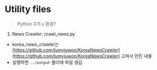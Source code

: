 # Utility files

> Python 3.11.x 환경?

1. News Crawler: crawl_news.py
  - korea_news_crawler는 [https://github.com/lumyjuwon/KoreaNewsCrawler](https://github.com/lumyjuwon/KoreaNewsCrawler) 고쳐서 만든 내용
  - 실행하면 `../output` 폴더에 파일 생김